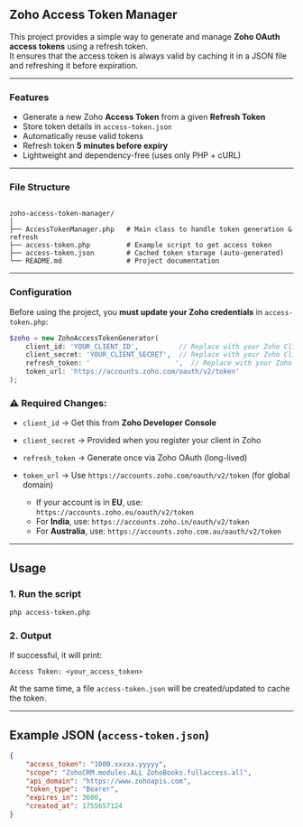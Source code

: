 
## Zoho Access Token Manager

This project provides a simple way to generate and manage **Zoho OAuth access tokens** using a refresh token.  
It ensures that the access token is always valid by caching it in a JSON file and refreshing it before expiration.

---

### Features
- Generate a new Zoho **Access Token** from a given **Refresh Token**
- Store token details in `access-token.json`
- Automatically reuse valid tokens
- Refresh token **5 minutes before expiry**
- Lightweight and dependency-free (uses only PHP + cURL)

---

### File Structure
```

zoho-access-token-manager/
│
├── AccessTokenManager.php   # Main class to handle token generation & refresh
├── access-token.php         # Example script to get access token
├── access-token.json        # Cached token storage (auto-generated)
└── README.md                # Project documentation

````

---

### Configuration

Before using the project, you **must update your Zoho credentials** in `access-token.php`:

```php
$zoho = new ZohoAccessTokenGenerator(
    client_id: 'YOUR_CLIENT_ID',          // Replace with your Zoho Client ID
    client_secret: 'YOUR_CLIENT_SECRET',  // Replace with your Zoho Client Secret
    refresh_token: '                     ',  // Replace with your Zoho Refresh Token
    token_url: 'https://accounts.zoho.com/oauth/v2/token'
);
````

### ⚠️ Required Changes:

* `client_id` → Get this from **Zoho Developer Console**
* `client_secret` → Provided when you register your client in Zoho
* `refresh_token` → Generate once via Zoho OAuth (long-lived)
* `token_url` → Use `https://accounts.zoho.com/oauth/v2/token` (for global domain)

  * If your account is in **EU**, use: `https://accounts.zoho.eu/oauth/v2/token`
  * For **India**, use: `https://accounts.zoho.in/oauth/v2/token`
  * For **Australia**, use: `https://accounts.zoho.com.au/oauth/v2/token`

---

## Usage

### 1. Run the script

```bash
php access-token.php
```

### 2. Output

If successful, it will print:

```
Access Token: <your_access_token>
```

At the same time, a file `access-token.json` will be created/updated to cache the token.

---

## Example JSON (`access-token.json`)

```json
{
    "access_token": "1000.xxxxx.yyyyy",
    "scope": "ZohoCRM.modules.ALL ZohoBooks.fullaccess.all",
    "api_domain": "https://www.zohoapis.com",
    "token_type": "Bearer",
    "expires_in": 3600,
    "created_at": 1755657124
}
```
